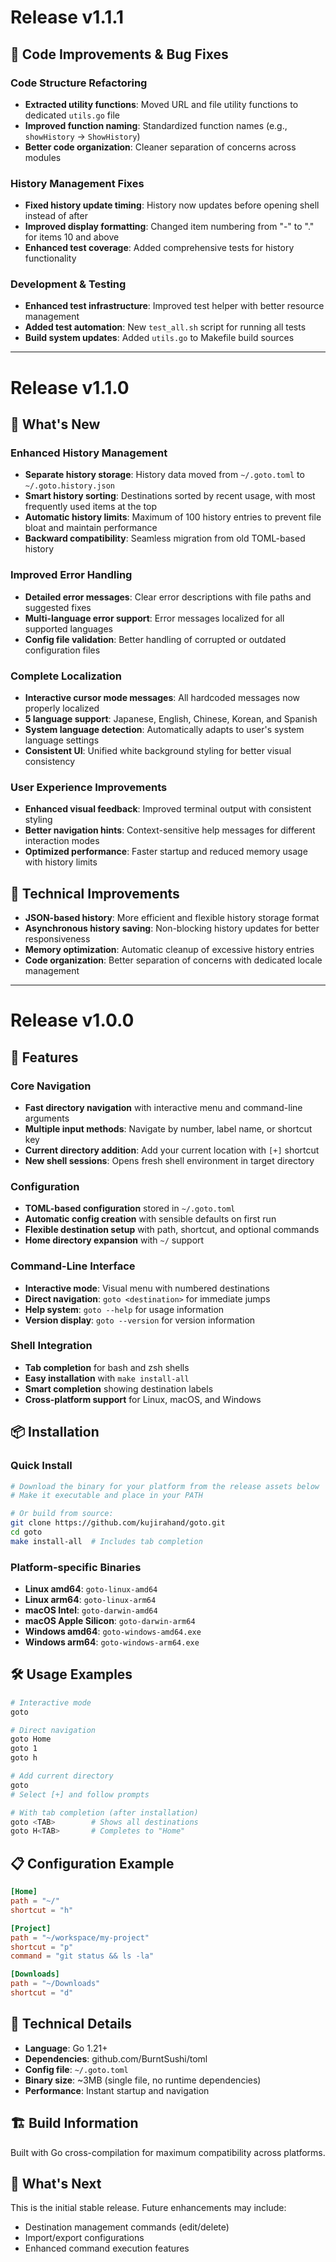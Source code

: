 # Release v1.1.1

## 🔧 Code Improvements & Bug Fixes

### Code Structure Refactoring
- **Extracted utility functions**: Moved URL and file utility functions to dedicated `utils.go` file
- **Improved function naming**: Standardized function names (e.g., `showHistory` → `ShowHistory`)
- **Better code organization**: Cleaner separation of concerns across modules

### History Management Fixes
- **Fixed history update timing**: History now updates before opening shell instead of after
- **Improved display formatting**: Changed item numbering from "-" to "." for items 10 and above
- **Enhanced test coverage**: Added comprehensive tests for history functionality

### Development & Testing
- **Enhanced test infrastructure**: Improved test helper with better resource management
- **Added test automation**: New `test_all.sh` script for running all tests
- **Build system updates**: Added `utils.go` to Makefile build sources

---

# Release v1.1.0

## 🚀 What's New

### Enhanced History Management
- **Separate history storage**: History data moved from `~/.goto.toml` to `~/.goto.history.json`
- **Smart history sorting**: Destinations sorted by recent usage, with most frequently used items at the top
- **Automatic history limits**: Maximum of 100 history entries to prevent file bloat and maintain performance
- **Backward compatibility**: Seamless migration from old TOML-based history

### Improved Error Handling
- **Detailed error messages**: Clear error descriptions with file paths and suggested fixes
- **Multi-language error support**: Error messages localized for all supported languages
- **Config file validation**: Better handling of corrupted or outdated configuration files

### Complete Localization
- **Interactive cursor mode messages**: All hardcoded messages now properly localized
- **5 language support**: Japanese, English, Chinese, Korean, and Spanish
- **System language detection**: Automatically adapts to user's system language settings
- **Consistent UI**: Unified white background styling for better visual consistency

### User Experience Improvements
- **Enhanced visual feedback**: Improved terminal output with consistent styling
- **Better navigation hints**: Context-sensitive help messages for different interaction modes
- **Optimized performance**: Faster startup and reduced memory usage with history limits

## 🔧 Technical Improvements
- **JSON-based history**: More efficient and flexible history storage format
- **Asynchronous history saving**: Non-blocking history updates for better responsiveness
- **Memory optimization**: Automatic cleanup of excessive history entries
- **Code organization**: Better separation of concerns with dedicated locale management

---

# Release v1.0.0

## 🚀 Features

### Core Navigation
- **Fast directory navigation** with interactive menu and command-line arguments
- **Multiple input methods**: Navigate by number, label name, or shortcut key
- **Current directory addition**: Add your current location with `[+]` shortcut
- **New shell sessions**: Opens fresh shell environment in target directory

### Configuration
- **TOML-based configuration** stored in `~/.goto.toml`
- **Automatic config creation** with sensible defaults on first run
- **Flexible destination setup** with path, shortcut, and optional commands
- **Home directory expansion** with `~/` support

### Command-Line Interface
- **Interactive mode**: Visual menu with numbered destinations
- **Direct navigation**: `goto <destination>` for immediate jumps
- **Help system**: `goto --help` for usage information
- **Version display**: `goto --version` for version information

### Shell Integration
- **Tab completion** for bash and zsh shells
- **Easy installation** with `make install-all`
- **Smart completion** showing destination labels
- **Cross-platform support** for Linux, macOS, and Windows

## 📦 Installation

### Quick Install
```bash
# Download the binary for your platform from the release assets below
# Make it executable and place in your PATH

# Or build from source:
git clone https://github.com/kujirahand/goto.git
cd goto
make install-all  # Includes tab completion
```

### Platform-specific Binaries

- **Linux amd64**: `goto-linux-amd64`
- **Linux arm64**: `goto-linux-arm64`
- **macOS Intel**: `goto-darwin-amd64`
- **macOS Apple Silicon**: `goto-darwin-arm64`
- **Windows amd64**: `goto-windows-amd64.exe`
- **Windows arm64**: `goto-windows-arm64.exe`

## 🛠 Usage Examples

```bash
# Interactive mode
goto

# Direct navigation
goto Home
goto 1
goto h

# Add current directory
goto
# Select [+] and follow prompts

# With tab completion (after installation)
goto <TAB>        # Shows all destinations
goto H<TAB>       # Completes to "Home"
```

## 📋 Configuration Example

```toml
[Home]
path = "~/"
shortcut = "h"

[Project]
path = "~/workspace/my-project"
shortcut = "p"
command = "git status && ls -la"

[Downloads]
path = "~/Downloads"
shortcut = "d"
```

## 🔧 Technical Details

- **Language**: Go 1.21+
- **Dependencies**: github.com/BurntSushi/toml
- **Config file**: `~/.goto.toml`
- **Binary size**: ~3MB (single file, no runtime dependencies)
- **Performance**: Instant startup and navigation

## 🏗 Build Information

Built with Go cross-compilation for maximum compatibility across platforms.

## 🎯 What's Next

This is the initial stable release. Future enhancements may include:
- Destination management commands (edit/delete)
- Import/export configurations
- Enhanced command execution features

